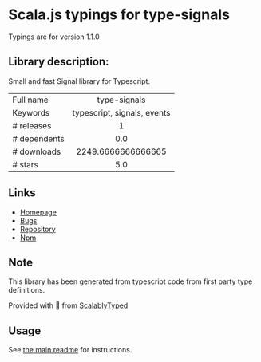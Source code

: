 
# Scala.js typings for type-signals

Typings are for version 1.1.0

## Library description:
Small and fast Signal library for Typescript.

|                    |                 |
| ------------------ | :-------------: |
| Full name          | type-signals |
| Keywords           | typescript, signals, events |
| # releases         | 1 |
| # dependents       | 0.0 |
| # downloads        | 2249.6666666666665 |
| # stars            | 5.0 |

## Links
- [Homepage](https://github.com/englercj/type-signals)
- [Bugs](https://github.com/englercj/type-signals/issues)
- [Repository](https://github.com/englercj/type-signals)
- [Npm](https://www.npmjs.com/package/type-signals)
    


## Note
This library has been generated from typescript code from first party type definitions.

Provided with :purple_heart: from [ScalablyTyped](https://github.com/oyvindberg/ScalablyTyped)

## Usage
See [the main readme](../../readme.md) for instructions.


